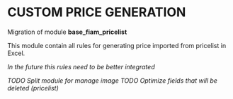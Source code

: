 CUSTOM PRICE GENERATION
=======================

Migration of module **base_fiam_pricelist**

This module contain all rules for generating price imported from pricelist 
in Excel.

*In the future this rules need to be better integrated*

*TODO Split module for manage image*
*TODO Optimize fields that will be deleted (pricelist)*
